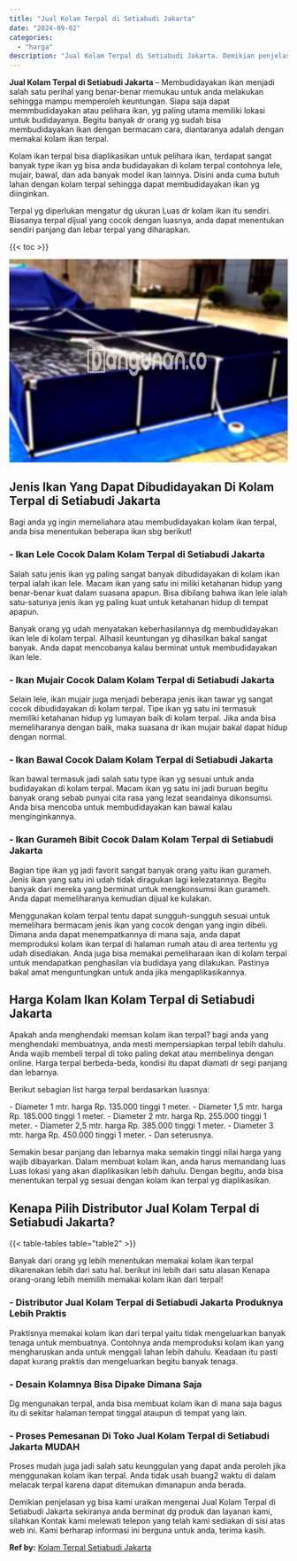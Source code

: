 ```yaml
---
title: "Jual Kolam Terpal di Setiabudi Jakarta"
date: "2024-09-02"
categories: 
  - "harga"
description: "Jual Kolam Terpal di Setiabudi Jakarta. Demikian penjelasan yg bisa kami uraikan mengenai Jual Kolam Terpal di Setiabudi Jakarta sekiranya anda berminat dg p..."
---
```


**Jual Kolam Terpal di Setiabudi Jakarta** – Membudidayakan ikan menjadi salah satu perihal yang benar-benar memukau untuk anda melakukan sehingga mampu memperoleh keuntungan. Siapa saja dapat memmbudidayakan atau pelihara ikan, yg paling utama memiliki lokasi untuk budidayanya. Begitu banyak dr orang yg sudah bisa membudidayakan ikan dengan bermacam cara, diantaranya adalah dengan memakai kolam ikan terpal.

Kolam ikan terpal bisa diaplikasikan untuk pelihara ikan, terdapat sangat banyak type ikan yg bisa anda budidayakan di kolam terpal contohnya lele, mujair, bawal, dan ada banyak model ikan lainnya. Disini anda cuma butuh lahan dengan kolam terpal sehingga dapat membudidayakan ikan yg diinginkan.

Terpal yg diperlukan mengatur dg ukuran Luas dr kolam ikan itu sendiri. Biasanya terpal dijual yang cocok dengan luasnya, anda dapat menentukan sendiri panjang dan lebar terpal yang diharapkan.

{{< toc >}}

![Jual Kolam Terpal di Setiabudi Jakarta](/images/jual-kolam-terpal-48.png)

## Jenis Ikan Yang Dapat Dibudidayakan Di Kolam Terpal di Setiabudi Jakarta

Bagi anda yg ingin memeliahara atau membudidayakan kolam ikan terpal, anda bisa menentukan beberapa ikan sbg berikut!

### \- Ikan Lele Cocok Dalam Kolam Terpal di Setiabudi Jakarta

Salah satu jenis ikan yg paling sangat banyak dibudidayakan di kolam ikan terpal ialah ikan lele. Macam ikan yang satu ini miliki ketahanan hidup yang benar-benar kuat dalam suasana apapun. Bisa dibilang bahwa ikan lele ialah satu-satunya jenis ikan yg paling kuat untuk ketahanan hidup di tempat apapun.

Banyak orang yg udah menyatakan keberhasilannya dg membudidayakan ikan lele di kolam terpal. Alhasil keuntungan yg dihasilkan bakal sangat banyak. Anda dapat mencobanya kalau berminat untuk membudidayakan ikan lele.

### \- Ikan Mujair Cocok Dalam Kolam Terpal di Setiabudi Jakarta

Selain lele, ikan mujair juga menjadi beberapa jenis ikan tawar yg sangat cocok dibudidayakan di kolam terpal. Tipe ikan yg satu ini termasuk memiliki ketahanan hidup yg lumayan baik di kolam terpal. Jika anda bisa memeliharanya dengan baik, maka suasana dr ikan mujair bakal dapat hidup dengan normal.

### \- Ikan Bawal Cocok Dalam Kolam Terpal di Setiabudi Jakarta

Ikan bawal termasuk jadi salah satu type ikan yg sesuai untuk anda budidayakan di kolam terpal. Macam ikan yg satu ini jadi buruan begitu banyak orang sebab punyai cita rasa yang lezat seandainya dikonsumsi. Anda bisa mencoba untuk membudidayakan kan bawal kalau menginginkannya.

### \- Ikan Gurameh Bibit Cocok Dalam Kolam Terpal di Setiabudi Jakarta

Bagian tipe ikan yg jadi favorit sangat banyak orang yaitu ikan gurameh. Jenis ikan yang satu ini udah tidak diragukan lagi kelezatannya. Begitu banyak dari mereka yang berminat untuk mengkonsumsi ikan gurameh. Anda dapat memeliharanya kemudian dijual ke kulakan.

Menggunakan kolam terpal tentu dapat sungguh-sungguh sesuai untuk memelihara bermacam jenis ikan yang cocok dengan yang ingin dibeli. Dimana anda dapat menempatkannya di mana saja, anda dapat memproduksi kolam ikan terpal di halaman rumah atau di area tertentu yg udah disediakan. Anda juga bisa memakai pemeliharaan ikan di kolam terpal untuk mendapatkan penghasilan via budidaya yang dilakukan. Pastinya bakal amat menguntungkan untuk anda jika mengaplikasikannya.

## Harga Kolam Ikan Kolam Terpal di Setiabudi Jakarta

Apakah anda menghendaki memsan kolam ikan terpal? bagi anda yang menghendaki membuatnya, anda mesti mempersiapkan terpal lebih dahulu. Anda wajib membeli terpal di toko paling dekat atau membelinya dengan online. Harga terpal berbeda-beda, kondisi itu dapat diamati dr segi panjang dan lebarnya.

Berikut sebagian list harga terpal berdasarkan luasnya:

\- Diameter 1 mtr. harga Rp. 135.000 tinggi 1 meter. - Diameter 1,5 mtr. harga Rp. 185.000 tinggi 1 meter. - Diameter 2 mtr. harga Rp. 255.000 tinggi 1 meter. - Diameter 2,5 mtr. harga Rp. 385.000 tinggi 1 meter. - Diameter 3 mtr. harga Rp. 450.000 tinggi 1 meter. - Dan seterusnya.

Semakin besar panjang dan lebarnya maka semakin tinggi nilai harga yang wajib dibayarkan. Dalam membuat kolam ikan, anda harus memandang luas Luas lokasi yang akan diaplikasikan lebih dahulu. Dengan begitu, anda bisa menentukan terpal yg sesuai dengan kolam ikan terpal yg diaplikasikan.

## Kenapa Pilih Distributor Jual Kolam Terpal di Setiabudi Jakarta?

{{< table-tables table="table2" >}}

Banyak dari orang yg lebih menentukan memakai kolam ikan terpal dikarenakan lebih dari satu hal. berikut ini lebih dari satu alasan Kenapa orang-orang lebih memilih memakai kolam ikan dari terpal!

### \- Distributor Jual Kolam Terpal di Setiabudi Jakarta Produknya Lebih Praktis

Praktisnya memakai kolam ikan dari terpal yaitu tidak mengeluarkan banyak tenaga untuk membuatnya. Contohnya anda memproduksi kolam ikan yang mengharuskan anda untuk menggali lahan lebih dahulu. Keadaan itu pasti dapat kurang praktis dan mengeluarkan begitu banyak tenaga.

### \- Desain Kolamnya Bisa Dipake Dimana Saja

Dg mengunakan terpal, anda bisa membuat kolam ikan di mana saja bagus itu di sekitar halaman tempat tinggal ataupun di tempat yang lain.

### \- Proses Pemesanan Di Toko Jual Kolam Terpal di Setiabudi Jakarta MUDAH

Proses mudah juga jadi salah satu keunggulan yang dapat anda peroleh jika menggunakan kolam ikan terpal. Anda tidak usah buang2 waktu di dalam melacak terpal karena dapat ditemukan dimanapun anda berada.

Demikian penjelasan yg bisa kami uraikan mengenai Jual Kolam Terpal di Setiabudi Jakarta sekiranya anda berminat dg produk dan layanan kami, silahkan Kontak kami melewati telepon yang telah kami sediakan di sisi atas web ini. Kami berharap informasi ini berguna untuk anda, terima kasih.

**Ref by:** [Kolam Terpal Setiabudi Jakarta](https://id.wikipedia.org/wiki/Kolam)
